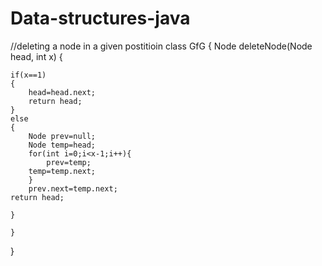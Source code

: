# Data-structures-java
//deleting a node in a given postitioin
class GfG
{
    Node deleteNode(Node head, int x)
    {

	if(x==1)
	{
	    head=head.next;
	    return head;
	}
	else
	{
	    Node prev=null;
	    Node temp=head;
        for(int i=0;i<x-1;i++){
            prev=temp; 
	    temp=temp.next;
        }
        prev.next=temp.next;
	return head;
	
	}

    }
}
